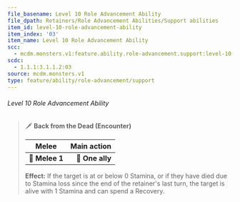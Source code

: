 ```yaml
---
file_basename: Level 10 Role Advancement Ability
file_dpath: Retainers/Role Advancement Abilities/Support abilities
item_id: level-10-role-advancement-ability
item_index: '03'
item_name: Level 10 Role Advancement Ability
scc:
  - mcdm.monsters.v1:feature.ability.role-advancement.support:level-10-role-advancement-ability
scdc:
  - 1.1.1:3.1.1.2:03
source: mcdm.monsters.v1
type: feature/ability/role-advancement/support
---
```


###### Level 10 Role Advancement Ability

<!-- -->
> 🗡 **Back from the Dead (Encounter)**
>
> | **Melee**      | **Main action** |
> | -------------- | --------------: |
> | **📏 Melee 1** | **🎯 One ally** |
>
> **Effect:** If the target is at or below 0 Stamina, or if they have died due to Stamina loss since the end of the retainer's last turn, the target is alive with 1 Stamina and can spend a Recovery.
